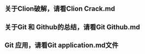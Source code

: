 ## 关于Clion破解，请看Clion Crack.md

## 关于Git 和 Github的总结，请看Git Github.md

## Git 应用，请看Git application.md文件

